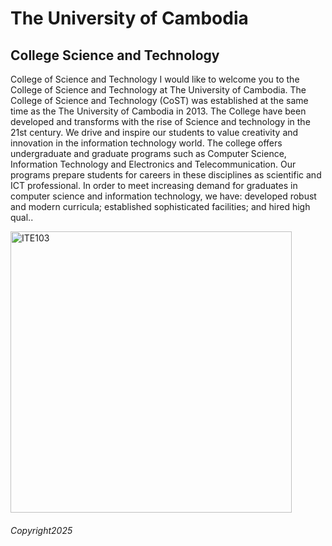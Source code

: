 <!DOCTYPE html>
<html>
<head><title>ITE103-HTML</title>
</head>
<body>

<h1>The University of Cambodia </h1>
<h2>College Science and Technology </h2>
<p>College of Science and Technology I would like to welcome you to the College of Science and Technology at The University of Cambodia. The College of Science and Technology (CoST) was established at the same time as the The University of Cambodia in 2013. The College have been developed and transforms with the rise of Science and technology in the 21st century. We drive and inspire our students to value creativity and innovation in the information technology world. The college offers undergraduate and graduate programs such as Computer Science, Information Technology and Electronics and Telecommunication. Our programs prepare students for careers in these disciplines as scientific and ICT professional. In order to meet increasing demand for graduates in computer science and information technology, we have: developed robust and modern curricula; established sophisticated facilities; and hired high qual..</P>
<img https://github.com/DINO103ITE/skills-introdu-ction-to-github/blob/main/IMG_20250311_141920_947.jpg alt="ITE103" width="450" height="450">
</body>
<Footer><h6>Copyright2025</h6></footer>
</Html>
